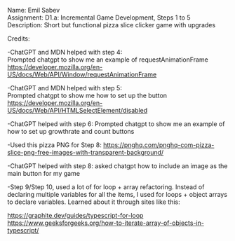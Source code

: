 Name: Emil Sabev  
Assignment: D1.a: Incremental Game Development, Steps 1 to 5  
Description: Short but functional pizza slice clicker game with upgrades

Credits:

-ChatGPT and MDN helped with step 4:  
Prompted chatgpt to show me an example of requestAnimationFrame
https://developer.mozilla.org/en-US/docs/Web/API/Window/requestAnimationFrame

-ChatGPT and MDN helped with step 5:  
Prompted chatgpt to show me how to set up the button
https://developer.mozilla.org/en-US/docs/Web/API/HTMLSelectElement/disabled

-ChatGPT helped with step 6:
Prompted chatgpt to show me an example of how to set up growthrate and count buttons

-Used this pizza PNG for Step 8:
https://pnghq.com/pnghq-com-pizza-slice-png-free-images-with-transparent-background/

-ChatGPT helped with step 8:
asked chatgpt how to include an image as the main button for my game

-Step 9/Step 10, used a lot of for loop + array refactoring.
Instead of declaring multiple variables for all the items, I used for loops + object arrays to declare variables.
Learned about it through sites like this:

https://graphite.dev/guides/typescript-for-loop
https://www.geeksforgeeks.org/how-to-iterate-array-of-objects-in-typescript/

